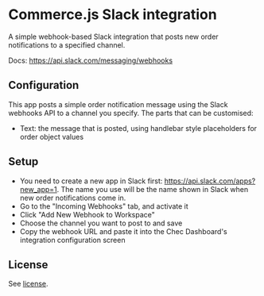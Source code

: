 # Commerce.js Slack integration

A simple webhook-based Slack integration that posts new order notifications to a specified channel.

Docs: https://api.slack.com/messaging/webhooks

## Configuration

This app posts a simple order notification message using the Slack webhooks API to a channel you specify. The
parts that can be customised:

* Text: the message that is posted, using handlebar style placeholders for order object values

## Setup

* You need to create a new app in Slack first: https://api.slack.com/apps?new_app=1. The name you use will be the name
  shown in Slack when new order notifications come in.
* Go to the "Incoming Webhooks" tab, and activate it
* Click "Add New Webhook to Workspace"
* Choose the channel you want to post to and save
* Copy the webhook URL and paste it into the Chec Dashboard's integration configuration screen

## License

See [license](LICENSE.md).
